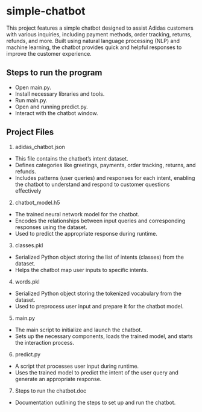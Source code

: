 # simple-chatbot

This project features a simple chatbot designed to assist Adidas customers with various inquiries, including payment methods, order tracking, returns, refunds, and more. Built using natural language processing (NLP) and machine learning, the chatbot provides quick and helpful responses to improve the customer experience.

## Steps to run the program
- Open main.py.
- Install necessary libraries and tools.
- Run main.py.
- Open and running predict.py.
- Interact with the chatbot window.

## Project Files
1. adidas_chatbot.json
- This file contains the chatbot’s intent dataset.
- Defines categories like greetings, payments, order tracking, returns, and refunds.
- Includes patterns (user queries) and responses for each intent, enabling the chatbot to understand and respond to customer questions effectively​

2. chatbot_model.h5
- The trained neural network model for the chatbot.
- Encodes the relationships between input queries and corresponding responses using the dataset.
- Used to predict the appropriate response during runtime.

3. classes.pkl
- Serialized Python object storing the list of intents (classes) from the dataset.
- Helps the chatbot map user inputs to specific intents.

4. words.pkl
- Serialized Python object storing the tokenized vocabulary from the dataset.
- Used to preprocess user input and prepare it for the chatbot model.
  
5. main.py
- The main script to initialize and launch the chatbot.
- Sets up the necessary components, loads the trained model, and starts the interaction process.
  
6. predict.py
- A script that processes user input during runtime.
- Uses the trained model to predict the intent of the user query and generate an appropriate response.
  
7. Steps to run the chatbot.doc
- Documentation outlining the steps to set up and run the chatbot​.
